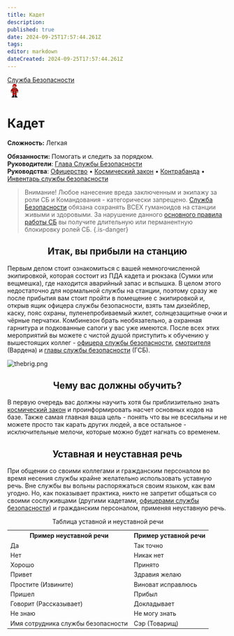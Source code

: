 ```yaml
---
title: Кадет
description: 
published: true
date: 2024-09-25T17:57:44.261Z
tags: 
editor: markdown
dateCreated: 2024-09-25T17:57:44.261Z
---
```


<div style="display: flex; justify-content: center;">
<div class="roles-passport sb">
  <div class="title sb"><a href="/roles/securityservicedepartment">Служба Безопасности</a></div>
  <div>
    <div><div><img src="/roles/cadet.png"></div></div>
  <div><div>
    <h1>Кадет</h1>
    <p><strong>Сложность:</strong> Легкая</p>
    <strong>Обязанности:</strong> Помогать и следить за порядком.<br>
    <b>Руководители</b>: <a href="/roles/headofsecurity">Глава Службы Безопасности</a><br>
    <b>Руководства</b>: <a href="/guides/officership" title="Офицерство">Офицерство</a> • <a href="/spacelaw" title="Космический закон">Космический закон</a> • <a href="/guides/smuggling" title="Контрабанда">Контрабанда</a> • <a href="/guides/securityinventory" title="Инвентарь службы безопасности">Инвентарь службы безопасности</a>
  </div></div>
  </div>
</div>
</div>

> Внимание! Любое нанесение вреда заключенным и экипажу за роли СБ и Командования - категорически запрещено. [Служба Безопасности](/roles/securityservicedepartment) обязана сохранять ВСЕХ гуманоидов на станции живыми и здоровыми.
За нарушение данного [основного правила работы СБ](/ru/rules) вы получите длительную или перманентную блокировку ролей СБ.
{.is-danger}


## <center>Итак, вы прибыли на станцию
  
<div class="imageBox">
  <div>
		<p>Первым делом стоит ознакомиться с вашей немногочисленной экипировкой, которая состоит из ПДА кадета и рюкзака (Сумки или вещмешка), где находится аварийный запас и вспышка. В целом этого недостаточно для нормальной службы на станции, поэтому сразу же после прибытия вам стоит пройти в помещение с экипировкой и, открыв ящик офицера службы безопасности, взять там дизейблер, каску, пояс охраны, пуленепробиваемый жилет, солнцезащитные очки и чёрные перчатки. Комбинезон брать необязательно, а охранная гарнитура и подкованные сапоги у вас уже имеются. После всех этих мероприятий вы можете с чистой душой приступить к обучению у вышестоящих коллег - <a href="/roles/officer" title="Офицер">офицера службы безопасности</a>, <a href="/roles/warden" title="Смотритель">смотрителя</a> (Вардена) и <a href="/roles/headofsecurity" title="Глава Cлужбы Безопасности">главы службы безопасности</a> (ГСБ).</p>   
  </div>
  <img src="/role/securityservicedepartment/equipment_room.png" alt="thebrig.png"/>
</div>

<center><h2>Чему вас должны обучить?</h2></center>
<p>В первую очередь вас должны научить хотя бы приблизительно знать <a href="/spacelaw" title="Космический Закон">космический закон</a> и проинформировать насчет основных кодов на базе. Также самая главная ваша цель - понять что вы не всесильны и не можете просто так карать других людей, а все остальное - исключительные мелочи, которые можно будет нагнать со временем.
</p>
<center> <h2>Уставная и неуставная речь</h2></center>
<p>При общении со своими коллегами и гражданским персоналом во время несения службы крайне желательно использовать уставную речь. Вне службы вы вольны распоряжаться своим языком, как вам угодно. Но, как показывает практика, никто не запретит общаться со своими сослуживцами (другими <a class="mw-selflink selflink">кадетами</a>, <a href="/roles/officer" title="Офицер">офицерами службы безопасности</a>) и гражданским персоналом, применяя неуставную речь.
<p>
  
  
<table class="wikitable">
<caption>Таблица уставной и неуставной речи
</caption>
<tbody><tr>
<th>Пример неуставной речи
</th>
<th>Пример уставной речи
</th></tr>
<tr>
<td>Да
</td>
<td>Так точно
</td></tr>
<tr>
<td>Нет
</td>
<td>Никак нет
</td></tr>
<tr>
<td>Хорошо
</td>
<td>Принято
</td></tr>
<tr>
<td>Привет
</td>
<td>Здравия желаю
</td></tr>
<tr>
<td>Простите (Извините)
</td>
<td>Виноват исправлюсь
</td></tr>
<tr>
<td>Пришел
</td>
<td>Прибыл
</td></tr>
<tr>
<td>Говорит (Рассказывает)
</td>
<td>Докладывает
</td></tr>
<tr>
<td>Не знаю
</td>
<td>Не могу знать
</td></tr>
<tr>
<td>Имя сотрудника службы безопасности
</td>
<td>Сэр (Товарищ)
</td></tr></tbody></table>
  
<div class="table"></div>